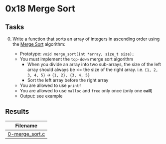 # 0x18 Merge Sort

## Tasks

0. Write a function that sorts an array of integers in ascending order using the [Merge Sort](https://en.wikipedia.org/wiki/Merge_sort) algorithm:

    * Prototype: `void merge_sort(int *array, size_t size);`
    * You must implement the `top-down` merge sort algorithm
        * When you divide an array into two sub-arrays, the size of the left array should always be <= the size of the right array. i.e. `{1, 2, 3, 4, 5}` -> `{1, 2}, {3, 4, 5}`
        * Sort the left array before the right array
    * You are allowed to use `printf`
    * You are allowed to use `malloc` and `free` only once (only one **call**)
    * Output: see example

## Results

| Filename |
| ------ |
| [0-merge_sort.c]()|
